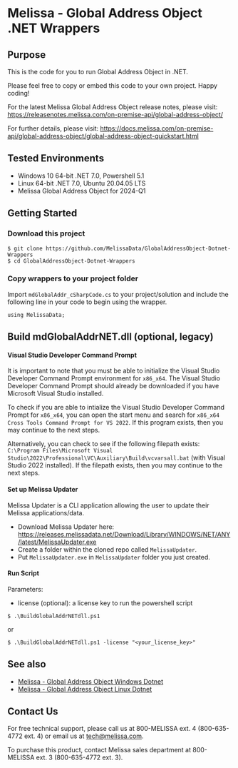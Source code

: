 # Melissa - Global Address Object .NET Wrappers

## Purpose
This is the code for you to run Global Address Object in .NET.

Please feel free to copy or embed this code to your own project. Happy coding!

For the latest Melissa Global Address Object release notes, please visit: https://releasenotes.melissa.com/on-premise-api/global-address-object/

For further details, please visit: https://docs.melissa.com/on-premise-api/global-address-object/global-address-object-quickstart.html

## Tested Environments
- Windows 10 64-bit .NET 7.0, Powershell 5.1
- Linux 64-bit .NET 7.0, Ubuntu 20.04.05 LTS
- Melissa Global Address Object for 2024-Q1

## Getting Started

### Download this project
```
$ git clone https://github.com/MelissaData/GlobalAddressObject-Dotnet-Wrappers
$ cd GlobalAddressObject-Dotnet-Wrappers
```

### Copy wrappers to your project folder
Import `mdGlobalAddr_cSharpCode.cs` to your project/solution and include the following line in your code to begin using the wrapper.

```
using MelissaData;
```

## Build mdGlobalAddrNET.dll (optional, legacy)

#### Visual Studio Developer Command Prompt
It is important to note that you must be able to initialize the Visual Studio Developer Command Prompt environment for `x86_x64`. The Visual Studio Developer Command Prompt should already be downloaded if you have Microsoft Visual Studio installed. 

To check if you are able to intialize the Visual Studio Developer Command Prompt for `x86_x64`, you can open the start menu and search for `x86_x64 Cross Tools Command Prompt for VS 2022`. If this program exists, then you may continue to the next steps.

Alternatively, you can check to see if the following filepath exists: `C:\Program Files\Microsoft Visual Studio\2022\Professional\VC\Auxiliary\Build\vcvarsall.bat` (with Visual Studio 2022 installed). If the filepath exists, then you may continue to the next steps.

#### Set up Melissa Updater 
Melissa Updater is a CLI application allowing the user to update their Melissa applications/data. 

- Download Melissa Updater here: <https://releases.melissadata.net/Download/Library/WINDOWS/NET/ANY/latest/MelissaUpdater.exe>
- Create a folder within the cloned repo called `MelissaUpdater`.
- Put `MelissaUpdater.exe` in `MelissaUpdater` folder you just created.

#### Run Script
Parameters:
- license (optional): a license key to run the powershell script

```
$ .\BuildGlobalAddrNETdll.ps1
```

or

```
$ .\BuildGlobalAddrNETdll.ps1 -license "<your_license_key>"
```

## See also

- [Melissa - Global Address Object Windows Dotnet](https://github.com/MelissaData/GlobalAddressObject-Dotnet)
- [Melissa - Global Address Object Linux Dotnet](https://github.com/MelissaData/GlobalAddressObject-Dotnet-Linux)
    
## Contact Us

For free technical support, please call us at 800-MELISSA ext. 4 (800-635-4772 ext. 4) or email us at tech@melissa.com.

To purchase this product, contact Melissa sales department at 800-MELISSA ext. 3 (800-635-4772 ext. 3).
